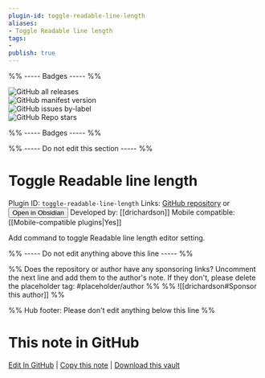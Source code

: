 ```yaml
---
plugin-id: toggle-readable-line-length
aliases:
- Toggle Readable line length
tags: 
- 
publish: true
---
```


%% ----- Badges ----- %%

![GitHub all releases](https://img.shields.io/github/downloads/drichardson/obsidian-toggle-readable-line-length/total?color=573E7A&logo=github&style=for-the-badge)   
![GitHub manifest version](https://img.shields.io/github/manifest-json/v/drichardson/obsidian-toggle-readable-line-length?color=573E7A&logo=github&style=for-the-badge)   
![GitHub issues by-label](https://img.shields.io/github/issues/drichardson/obsidian-toggle-readable-line-length/help%20wanted?color=573E7A&logo=github&style=for-the-badge)   
![GitHub Repo stars](https://img.shields.io/github/stars/drichardson/obsidian-toggle-readable-line-length?color=573E7A&logo=github&style=for-the-badge)

%% ----- Badges ----- %%

%% ----- Do not edit this section ----- %%

# Toggle Readable line length

Plugin ID: `toggle-readable-line-length`
Links: [GitHub repository](https://github.com/drichardson/obsidian-toggle-readable-line-length) or [<button id=HH>Open in Obsidian</button>](obsidian://show-plugin?id=toggle-readable-line-length)
Developed by: [[drichardson]]
Mobile compatible: [[Mobile-compatible plugins|Yes]]

Add command to toggle Readable line length editor setting.

%% ----- Do not edit anything above this line ----- %% 

%% Does the repository or author have any sponsoring links? Uncomment the next line and add them to the author's note. If they don't, please delete the placeholder tag: #placeholder/author %%
%% ![[drichardson#Sponsor this author]] %%

%% Hub footer: Please don't edit anything below this line %%

# This note in GitHub

<span class="git-footer">[Edit In GitHub](https://github.dev/obsidian-community/obsidian-hub/blob/main/02%20-%20Community%20Expansions/02.05%20All%20Community%20Expansions/Plugins/toggle-readable-line-length.md "git-hub-edit-note") | [Copy this note](https://raw.githubusercontent.com/obsidian-community/obsidian-hub/main/02%20-%20Community%20Expansions/02.05%20All%20Community%20Expansions/Plugins/toggle-readable-line-length.md "git-hub-copy-note") | [Download this vault](https://github.com/obsidian-community/obsidian-hub/archive/refs/heads/main.zip "git-hub-download-vault") </span>
